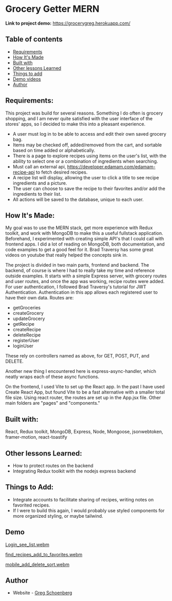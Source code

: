 
# Grocery Getter MERN

**Link to project demo:** https://grocerygreg.herokuapp.com/

## Table of contents

  - [Requirements](#requirements)
  - [How It's Made](#how-its-made)
  - [Built with](#built-with)
  - [Other lessons Learned](#other-lessons-learned)
  - [Things to add](#things-to-add)
  - [Demo videos](#demo)
- [Author](#author)

## Requirements: 

This project was build for several reasons. Something I do often is grocery shopping, and I am never quite satisfied with the user interface of the stores' apps, so I decided to make this into a pleasant experience. 

- A user must log in to be able to access and edit their own saved grocery bag. 
- Items may be checked off, added/removed from the cart, and sortable based on time added or alphabetically.
- There is a page to explore recipes using items on the user's list, with the ability to select one or a combination of ingredients when searching.
- Must call an external api, https://developer.edamam.com/edamam-recipe-api to fetch desired recipes.
- A recipe list will display, allowing the user to click a title to see recipe ingredients and a picture.
- The user can choose to save the recipe to their favorites and/or add the ingredients to their list.
- All actions will be saved to the database, unique to each user.

## How It's Made:

My goal was to use the MERN stack, get more experience with Redux toolkit, and work with MongoDB
to make this a useful fullstack application. Beforehand, I experimented with creating simple API's that I could call with frontend apps. I did a lot of reading on MongoDB, both documentation, and code examples to get a good feel for it. Brad Traversy has some great videos on youtube that really helped the concepts sink in.

The project is divided in two main parts, frontend and backend. The backend, of course is where I had to really take my time and reference outside examples. It starts with a simple Express server, with grocery routes and user routes, and once the app was working, recipe routes were added. For user authentication, I followed Brad Traversy's tutorial for JWT Authentication. Authentication in this app allows each registered user to have their own data.
Routes are:
 - getGroceries 
 - createGrocery 
 - updateGrocery 
 - getRecipe
 - createRecipe
 - deleteRecipe
 - registerUser
 - loginUser
 
These rely on controllers named as above, for GET, POST, PUT, and DELETE.

Another new thing I encountered here is express-async-handler, which neatly wraps each of these async functions.

On the frontend, I used Vite to set up the React app. In the past I have used Create React App, but found Vite to be a fast alternative with a smaller total file size.
Using react router, the routes are set up in the App.jsx file. 
Other main folders are "pages" and "components." 

## Built with:

React, Redux toolkit, MongoDB, Express, Node, Mongoose, jsonwebtoken, framer-motion, react-toastify

## Other lessons Learned:

- How to protect routes on the backend
- Integrating Redux toolkit with the nodejs express backend

## Things to Add: 

- Integrate accounts to facilitate sharing of recipes, writing notes on favorited recipes.
- If I were to build this again, I would probably use styled components for more organized styling, or maybe tailwind.

## Demo
[Login_see_list.webm](https://user-images.githubusercontent.com/59461870/194460341-e81bd1e5-2747-4cd2-b793-ef0699ea53c1.webm)

[find_recipes_add_to_favorites.webm](https://user-images.githubusercontent.com/59461870/194460485-fed42c1f-347d-436f-81ad-b8fc757692d0.webm)

[mobile_add_delete_sort.webm](https://user-images.githubusercontent.com/59461870/194460526-27cd5bec-743a-46c2-b64c-bfbbcbfc821a.webm)

## Author

- Website - [Greg Schoenberg](https://gregschoenberg.com)
